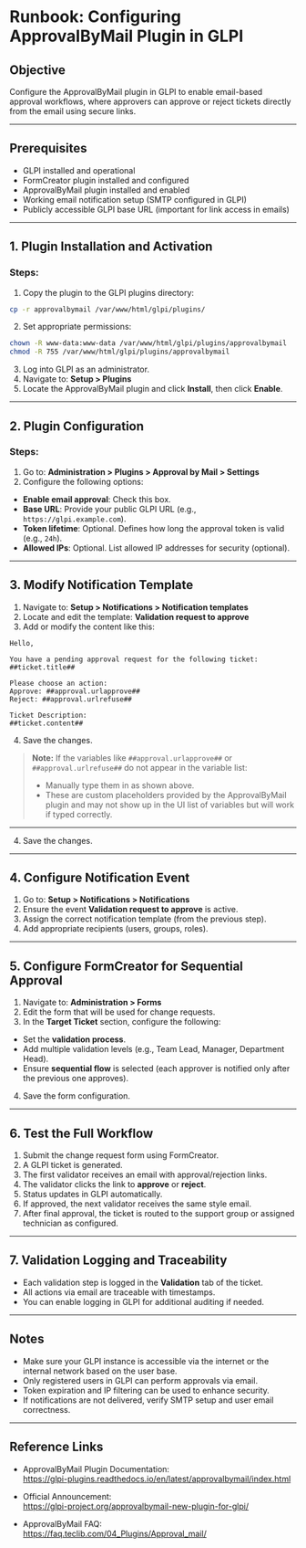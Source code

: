 # Runbook: Configuring ApprovalByMail Plugin in GLPI

## Objective
Configure the ApprovalByMail plugin in GLPI to enable email-based approval workflows, where approvers can approve or reject tickets directly from the email using secure links.

---

## Prerequisites

- GLPI installed and operational
- FormCreator plugin installed and configured
- ApprovalByMail plugin installed and enabled
- Working email notification setup (SMTP configured in GLPI)
- Publicly accessible GLPI base URL (important for link access in emails)

---

## 1. Plugin Installation and Activation

### Steps:

1. Copy the plugin to the GLPI plugins directory:

```bash
cp -r approvalbymail /var/www/html/glpi/plugins/
```

2. Set appropriate permissions:

```bash
chown -R www-data:www-data /var/www/html/glpi/plugins/approvalbymail
chmod -R 755 /var/www/html/glpi/plugins/approvalbymail
```

3. Log into GLPI as an administrator.
4. Navigate to: **Setup > Plugins**
5. Locate the ApprovalByMail plugin and click **Install**, then click **Enable**.

---

## 2. Plugin Configuration

### Steps:

1. Go to: **Administration > Plugins > Approval by Mail > Settings**
2. Configure the following options:

- **Enable email approval**: Check this box.
- **Base URL**: Provide your public GLPI URL (e.g., `https://glpi.example.com`).
- **Token lifetime**: Optional. Defines how long the approval token is valid (e.g., `24h`).
- **Allowed IPs**: Optional. List allowed IP addresses for security (optional).

---

## 3. Modify Notification Template

1. Navigate to: **Setup > Notifications > Notification templates**
2. Locate and edit the template: **Validation request to approve**
3. Add or modify the content like this:

```text
Hello,

You have a pending approval request for the following ticket: ##ticket.title##

Please choose an action:
Approve: ##approval.urlapprove##
Reject: ##approval.urlrefuse##

Ticket Description:
##ticket.content##
```

4. Save the changes.

> **Note:** If the variables like `##approval.urlapprove##` or `##approval.urlrefuse##` do not appear in the variable list:
> - Manually type them in as shown above.
> - These are custom placeholders provided by the ApprovalByMail plugin and may not show up in the UI list of variables but will work if typed correctly.

---

4. Save the changes.

---

## 4. Configure Notification Event

1. Go to: **Setup > Notifications > Notifications**
2. Ensure the event **Validation request to approve** is active.
3. Assign the correct notification template (from the previous step).
4. Add appropriate recipients (users, groups, roles).

---

## 5. Configure FormCreator for Sequential Approval

1. Navigate to: **Administration > Forms**
2. Edit the form that will be used for change requests.
3. In the **Target Ticket** section, configure the following:

- Set the **validation process**.
- Add multiple validation levels (e.g., Team Lead, Manager, Department Head).
- Ensure **sequential flow** is selected (each approver is notified only after the previous one approves).

4. Save the form configuration.

---

## 6. Test the Full Workflow

1. Submit the change request form using FormCreator.
2. A GLPI ticket is generated.
3. The first validator receives an email with approval/rejection links.
4. The validator clicks the link to **approve** or **reject**.
5. Status updates in GLPI automatically.
6. If approved, the next validator receives the same style email.
7. After final approval, the ticket is routed to the support group or assigned technician as configured.

---

## 7. Validation Logging and Traceability

- Each validation step is logged in the **Validation** tab of the ticket.
- All actions via email are traceable with timestamps.
- You can enable logging in GLPI for additional auditing if needed.

---

## Notes

- Make sure your GLPI instance is accessible via the internet or the internal network based on the user base.
- Only registered users in GLPI can perform approvals via email.
- Token expiration and IP filtering can be used to enhance security.
- If notifications are not delivered, verify SMTP setup and user email correctness.

---

## Reference Links

- ApprovalByMail Plugin Documentation:  
  https://glpi-plugins.readthedocs.io/en/latest/approvalbymail/index.html

- Official Announcement:  
  https://glpi-project.org/approvalbymail-new-plugin-for-glpi/

- ApprovalByMail FAQ:  
  https://faq.teclib.com/04_Plugins/Approval_mail/
